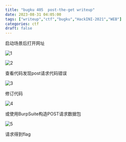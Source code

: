 ```yaml
---
title: "bugku 405  post-the-get writeup"
date: 2023-08-31 04:05:00  
tags: ["writeup","ctf","bugku","HackINI-2021","WEB"]
categories: ctf
draft: false
---
```


启动场景后打开网址

![1](./../../bugku/405/1.webp)

![2](./../../bugku/405/2.webp)

查看代码发现post请求代码错误

![3](./../../bugku/405/3.webp)

修订代码

![4](./../../bugku/405/4.webp)

或使用BurpSuite构造POST请求数据包

![5](./../../bugku/405/5.webp)

请求得到flag